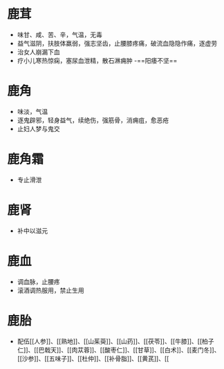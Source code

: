 # 鹿茸
- 味甘、咸、苦、辛，气温，无毒
- 益气滋阴，扶肢体羸弱，强志坚齿，止腰膝疼痛，破流血隐隐作痛，逐虚劳
- 治女人崩漏下血
- 疗小儿寒热惊痫，塞尿血泄精，散石淋痈肿
-==阳痿不坚==
# 鹿角
- 味淡，气温
- 逐鬼辟邪，轻身益气，续绝伤，强筋骨，消痈疽，愈恶疮
- 止妇人梦与鬼交
# 鹿角霜
- 专止滑泄
# 鹿肾
- 补中以滋元
# 鹿血
- 调血脉，止腰疼
- 滚酒调热服用，禁止生用
# 鹿胎
- 配伍[[人参]]、[[熟地]]、[[山茱萸]]、[[山药]]、[[茯苓]]、[[牛膝]]、[[柏子仁]]、[[巴戟天]]、[[肉苁蓉]]、[[酸枣仁]]、[[甘草]]、[[白术]]、[[麦门冬]]、[[沙参]]、[[五味子]]、[[杜仲]]、[[补骨脂]]、[[黄芪]]、[[ 